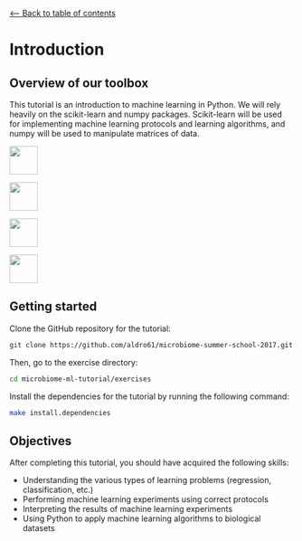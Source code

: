 <a href="../../#table-of-contents"><-- Back to table of contents</a>

# Introduction

## Overview of our toolbox

This tutorial is an introduction to machine learning in Python. We will rely heavily on the scikit-learn and numpy packages. Scikit-learn will be used for implementing machine learning protocols and learning algorithms, and numpy will be used to manipulate matrices of data.

<a href="https://www.python.org/"><img src="https://www.python.org/static/img/python-logo@2x.png" height="50" /></a>

<a href="http://scikit-learn.org/stable/"><img src="http://scikit-learn.org/stable/_static/scikit-learn-logo-small.png" height="50" /></a>

<a href="http://www.numpy.org/"><img src="http://www.numpy.org/_static/numpy_logo.png" height="50" /></a>

<a href="http://pandas.pydata.org/"><img src="http://pandas.pydata.org/_static/pandas_logo.png" height="50" /></a>
 
 
## Getting started

Clone the GitHub repository for the tutorial:
 
```bash
git clone https://github.com/aldro61/microbiome-summer-school-2017.git microbiome-ml-tutorial
```

Then, go to the exercise directory:

```bash
cd microbiome-ml-tutorial/exercises
```

Install the dependencies for the tutorial by running the following command:

```bash
make install.dependencies
```


## Objectives

After completing this tutorial, you should have acquired the following skills:

* Understanding the various types of learning problems (regression, classification, etc.)
* Performing machine learning experiments using correct protocols
* Interpreting the results of machine learning experiments
* Using Python to apply machine learning algorithms to biological datasets
